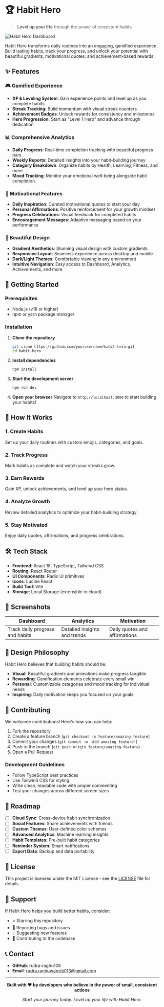 # 🏆 Habit Hero

> **Level up your life** through the power of consistent habits

![Habit Hero Dashboard](https://c62e3eba2f264cd387a6196f5f1f837f-602d0471d82a419a8bc076f2e.fly.dev/)

Habit Hero transforms daily routines into an engaging, gamified experience. Build lasting habits, track your progress, and unlock your potential with beautiful gradients, motivational quotes, and achievement-based rewards.

## ✨ Features

### 🎮 **Gamified Experience**
- **XP & Leveling System**: Gain experience points and level up as you complete habits
- **Streak Tracking**: Build momentum with visual streak counters
- **Achievement Badges**: Unlock rewards for consistency and milestones
- **Hero Progression**: Start as "Level 1 Hero" and advance through dedication

### 📊 **Comprehensive Analytics**
- **Daily Progress**: Real-time completion tracking with beautiful progress bars
- **Weekly Reports**: Detailed insights into your habit-building journey
- **Category Breakdown**: Organize habits by Health, Learning, Fitness, and more
- **Mood Tracking**: Monitor your emotional well-being alongside habit completion

### 💫 **Motivational Features**
- **Daily Inspiration**: Curated motivational quotes to start your day
- **Personal Affirmations**: Positive reinforcement for your growth mindset
- **Progress Celebrations**: Visual feedback for completed habits
- **Encouragement Messages**: Adaptive messaging based on your performance

### 🎨 **Beautiful Design**
- **Gradient Aesthetics**: Stunning visual design with custom gradients
- **Responsive Layout**: Seamless experience across desktop and mobile
- **Dark/Light Themes**: Comfortable viewing in any environment
- **Intuitive Navigation**: Easy access to Dashboard, Analytics, Achievements, and more

## 🚀 Getting Started

### Prerequisites
- Node.js (v18 or higher)
- npm or yarn package manager

### Installation

1. **Clone the repository**
   ```bash
   git clone https://github.com/yourusername/habit-hero.git
   cd habit-hero
   ```

2. **Install dependencies**
   ```bash
   npm install
   ```

3. **Start the development server**
   ```bash
   npm run dev
   ```

4. **Open your browser**
   Navigate to `http://localhost:3000` to start building your habits!

## 🎯 How It Works

### 1. **Create Habits**
Set up your daily routines with custom emojis, categories, and goals.

### 2. **Track Progress**
Mark habits as complete and watch your streaks grow.

### 3. **Earn Rewards**
Gain XP, unlock achievements, and level up your hero status.

### 4. **Analyze Growth**
Review detailed analytics to optimize your habit-building strategy.

### 5. **Stay Motivated**
Enjoy daily quotes, affirmations, and progress celebrations.

## 🛠️ Tech Stack

- **Frontend**: React 18, TypeScript, Tailwind CSS
- **Routing**: React Router
- **UI Components**: Radix UI primitives
- **Icons**: Lucide React
- **Build Tool**: Vite
- **Storage**: Local Storage (extensible to cloud)

## 📱 Screenshots

| Dashboard | Analytics | Motivation |
|-----------|-----------|------------|
| Track daily progress and habits | Detailed insights and trends | Daily quotes and affirmations |

## 🎨 Design Philosophy

Habit Hero believes that building habits should be:
- **Visual**: Beautiful gradients and animations make progress tangible
- **Rewarding**: Gamification elements celebrate every small win
- **Personal**: Customizable categories and mood tracking for individual needs
- **Inspiring**: Daily motivation keeps you focused on your goals

## 🤝 Contributing

We welcome contributions! Here's how you can help:

1. Fork the repository
2. Create a feature branch (`git checkout -b feature/amazing-feature`)
3. Commit your changes (`git commit -m 'Add amazing feature'`)
4. Push to the branch (`git push origin feature/amazing-feature`)
5. Open a Pull Request

### Development Guidelines
- Follow TypeScript best practices
- Use Tailwind CSS for styling
- Write clean, readable code with proper commenting
- Test your changes across different screen sizes

## 🚧 Roadmap

- [ ] **Cloud Sync**: Cross-device habit synchronization
- [ ] **Social Features**: Share achievements with friends
- [ ] **Custom Themes**: User-defined color schemes
- [ ] **Advanced Analytics**: Machine learning insights
- [ ] **Habit Templates**: Pre-built habit categories
- [ ] **Reminder System**: Smart notifications
- [ ] **Export Data**: Backup and data portability

## 📄 License

This project is licensed under the MIT License - see the [LICENSE](LICENSE) file for details.

## 🌟 Support

If Habit Hero helps you build better habits, consider:
- ⭐ Starring this repository
- 🐛 Reporting bugs and issues
- 💡 Suggesting new features
- 🤝 Contributing to the codebase

## 📞 Contact

- **GitHub**: rudra-raghu108
- **Email**: rudra.raghuwanshi013@gmail.com

---

<div align="center">

**Built with ❤️ by developers who believe in the power of small, consistent actions**

*Start your journey today. Level up your life with Habit Hero.*

</div>
